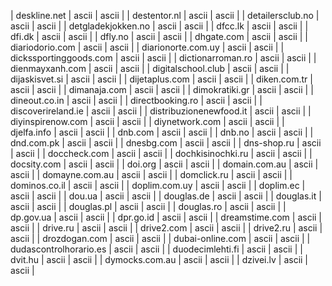 | deskline.net | ascii | ascii |
| destentor.nl | ascii | ascii |
| detailersclub.no | ascii | ascii |
| detgladekjokken.no | ascii | ascii |
| dfcc.lk | ascii | ascii |
| dfi.dk | ascii | ascii |
| dfly.no | ascii | ascii |
| dhgate.com | ascii | ascii |
| diariodorio.com | ascii | ascii |
| diarionorte.com.uy | ascii | ascii |
| dickssportinggoods.com | ascii | ascii |
| dictionarroman.ro | ascii | ascii |
| dienmayxanh.com | ascii | ascii |
| digitalschool.club | ascii | ascii |
| dijaskisvet.si | ascii | ascii |
| dijetaplus.com | ascii | ascii |
| diken.com.tr | ascii | ascii |
| dimanaja.com | ascii | ascii |
| dimokratiki.gr | ascii | ascii |
| dineout.co.in | ascii | ascii |
| directbooking.ro | ascii | ascii |
| discoverireland.ie | ascii | ascii |
| distribuzionenewfood.it | ascii | ascii |
| diyinspirenow.com | ascii | ascii |
| diynetwork.com | ascii | ascii |
| djelfa.info | ascii | ascii |
| dnb.com | ascii | ascii |
| dnb.no | ascii | ascii |
| dnd.com.pk | ascii | ascii |
| dnesbg.com | ascii | ascii |
| dns-shop.ru | ascii | ascii |
| doccheck.com | ascii | ascii |
| dochkisinochki.ru | ascii | ascii |
| docsity.com | ascii | ascii |
| doi.org | ascii | ascii |
| domain.com.au | ascii | ascii |
| domayne.com.au | ascii | ascii |
| domclick.ru | ascii | ascii |
| dominos.co.il | ascii | ascii |
| doplim.com.uy | ascii | ascii |
| doplim.ec | ascii | ascii |
| dou.ua | ascii | ascii |
| douglas.de | ascii | ascii |
| douglas.it | ascii | ascii |
| douglas.pl | ascii | ascii |
| douglas.ro | ascii | ascii |
| dp.gov.ua | ascii | ascii |
| dpr.go.id | ascii | ascii |
| dreamstime.com | ascii | ascii |
| drive.ru | ascii | ascii |
| drive2.com | ascii | ascii |
| drive2.ru | ascii | ascii |
| drozdogan.com | ascii | ascii |
| dubai-online.com | ascii | ascii |
| dudascontrolhorario.es | ascii | ascii |
| duodecimlehti.fi | ascii | ascii |
| dvit.hu | ascii | ascii |
| dymocks.com.au | ascii | ascii |
| dzivei.lv | ascii | ascii |
